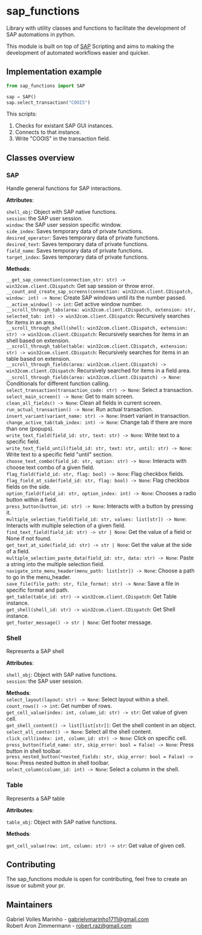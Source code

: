 # sap_functions
Library with utility classes and functions to facilitate the development of SAP automations in python.

This module is built on top of [SAP](https://sap.com) Scripting and aims to making the development of automated workflows easier and quicker.

## Implementation example
```python
from sap_functions import SAP

sap = SAP()
sap.select_transaction("COOIS")
```
This scripts:
1. Checks for existant SAP GUI instances.
2. Connects to that instance.
3. Write "COOIS" in the transaction field.

## Classes overview

### SAP
Handle general functions for SAP interactions.

**Attributes**:

`shell_obj`: Object with SAP native functions.  
`session`: the SAP user session.  
`window`: the SAP user session specific window.  
`side_index`: Saves temporary data of private functions.  
`desired_operator`: Saves temporary data of private functions.  
`desired_text`: Saves temporary data of private functions.  
`field_name`: Saves temporary data of private functions.  
`target_index`: Saves temporary data of private functions.  

**Methods**:

`__get_sap_connection(connection_str: str) -> win32com.client.CDispatch`: Get sap session or throw error.  
`__count_and_create_sap_screens(connection: win32com.client.CDispatch, window: int) -> None`: Create SAP windows until its the number passed.  
`__active_window() -> int`: Get active window number.  
`__scroll_through_tabs(area: win32com.client.CDispatch, extension: str, selected_tab: int) -> win32com.client.CDispatch`: Recursively searches for items in an area.  
`__scroll_through_shell(shell: win32com.client.CDispatch, extension: str) -> win32com.client.CDispatch`: Recursively searches for items in an shell based on extension.  
`__scroll_through_table(table: win32com.client.CDispatch, extension: str) -> win32com.client.CDispatch`: Recursively searches for items in an table based on extension.  
`__scroll_through_fields(area: win32com.client.CDispatch) -> win32com.client.CDispatch`: Recursively searched for items in a field area.  
`__scroll_through_fields(area: win32com.client.CDispatch) -> None`: Conditionals for different function calling.  
`select_transaction(transaction_code: str) -> None`: Select a transaction.  
`select_main_screen() -> None`: Get to main screen.  
`clean_all_fields() -> None`: Clean all fields in current screen.  
`run_actual_transaction() -> None`: Run actual transaction.  
`insert_variant(variant_name: str) -> None`: Insert variant in transaction.  
`change_active_tab(tab_index: int) -> None`: Change tab if there are more than one (popups).  
`write_text_field(field_id: str, text: str) -> None`: Write text to a specific field.  
`write_text_field_until(field_id: str, text: str, until: str) -> None`: Write text to a specific field "until" section.  
`choose_text_combo(field_id: str, option: str) -> None`: Interacts with choose text combo of a given field.  
`flag_field(field_id: str, flag: bool) -> None`: Flag checkbox fields.  
`flag_field_at_side(field_id: str, flag: bool) -> None`: Flag checkbox fields on the side.  
`option_field(field_id: str, option_index: int) -> None`: Chooses a radio button within a field.  
`press_button(button_id: str) -> None`: Interacts with a button by pressing it.  
`multiple_selection_field(field_id: str, values: list[str]) -> None`: Interacts with multiple selection of a given field.  
`find_text_field(field_id: str) -> str | None`: Get the value of a field or None if not found.  
`get_text_at_side(field_id: str) -> str | None`: Get the value at the side of a field.  
`multiple_selection_paste_data(field_id: str, data: str) -> None`: Paste a string into the multiple selection field.  
`navigate_into_menu_header(menu_path: list[str]) -> None`: Choose a path to go in the menu_header.  
`save_file(file_path: str, file_format: str) -> None`: Save a file in specific format and path.  
`get_table(table_id: str) -> win32com.client.CDispatch`: Get Table instance.  
`get_shell(shell_id: str) -> win32com.client.CDispatch`: Get Shell instance.  
`get_footer_message() -> str | None`: Get footer message.  

### Shell
Represents a SAP shell

**Attributes**:

`shell_obj`: Object with SAP native functions.  
`session`: the SAP user session.  

**Methods**:  
`select_layout(layout: str) -> None`: Select layout within a shell.  
`count_rows() -> int`: Get number of rows.   
`get_cell_value(index: int, column_id: str) -> str`: Get value of given cell.  
`get_shell_content() -> list[list[str]]`: Get the shell content in an object.  
`select_all_content() -> None`: Select all the shell content.  
`click_cell(index: int, column_id: str) -> None`: Click on specific cell.  
`press_button(field_name: str, skip_error: bool = False) -> None`: Press button in shell toolbar.  
`press_nested_button(*nested_fields: str, skip_error: bool = False) -> None`: Press nested button in shell toolbar.  
`select_column(column_id: int) -> None`: Select a column in the shell.  

### Table
Represents a SAP table

**Attributes**:

`table_obj`: Object with SAP native functions. 

**Methods**:

`get_cell_value(row: int, column: str) -> str`: Get value of given cell.

## Contributing

The sap_functions module is open for contributing, feel free to create an issue or submit your pr. 

## Maintainers

Gabriel Volles Marinho - gabrielvmarinho1711@gmail.com  
Robert Aron Zimmermann - robert.raz@gmail.com
